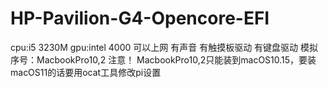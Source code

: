 # HP-Pavilion-G4-Opencore-EFI
cpu:i5 3230M
gpu:intel 4000
可以上网
有声音
有触摸板驱动
有键盘驱动
模拟序号：MacbookPro10,2
注意！
MacbookPro10,2只能装到macOS10.15，要装macOS11的话要用ocat工具修改pi设置

